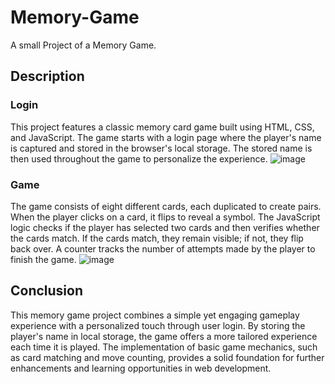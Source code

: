 # Memory-Game
A small Project of a Memory Game.
## Description

### Login
This project features a classic memory card game built using HTML, CSS, and JavaScript. The game starts with a login page where the player's name is captured and stored in the browser's local storage. The stored name is then used throughout the game to personalize the experience.
![image](https://github.com/user-attachments/assets/038539ee-e6fb-468f-9ba1-d5343de484a1)

### Game
The game consists of eight different cards, each duplicated to create pairs. When the player clicks on a card, it flips to reveal a symbol. The JavaScript logic checks if the player has selected two cards and then verifies whether the cards match. If the cards match, they remain visible; if not, they flip back over. A counter tracks the number of attempts made by the player to finish the game.
![image](https://github.com/user-attachments/assets/00526a1c-ca88-4331-a9cf-80ad10845faf)


## Conclusion
This memory game project combines a simple yet engaging gameplay experience with a personalized touch through user login. By storing the player's name in local storage, the game offers a more tailored experience each time it is played. The implementation of basic game mechanics, such as card matching and move counting, provides a solid foundation for further enhancements and learning opportunities in web development.
